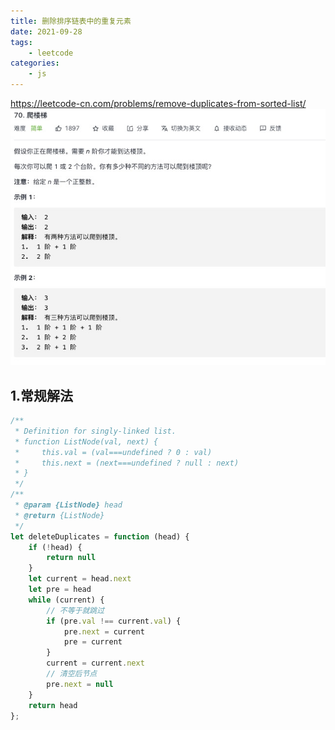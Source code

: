 ```yaml
---
title: 删除排序链表中的重复元素
date: 2021-09-28
tags:
    - leetcode
categories:
    - js
---
```


<https://leetcode-cn.com/problems/remove-duplicates-from-sorted-list/>
![ 删除排序链表中的重复元素](./img/70.jpg)
## 1.常规解法
```js
/**
 * Definition for singly-linked list.
 * function ListNode(val, next) {
 *     this.val = (val===undefined ? 0 : val)
 *     this.next = (next===undefined ? null : next)
 * }
 */
/**
 * @param {ListNode} head
 * @return {ListNode}
 */
let deleteDuplicates = function (head) {
    if (!head) {
        return null
    }
    let current = head.next
    let pre = head
    while (current) {
        // 不等于就跳过
        if (pre.val !== current.val) {
            pre.next = current
            pre = current
        }
        current = current.next
        // 清空后节点
        pre.next = null
    }
    return head
};
```